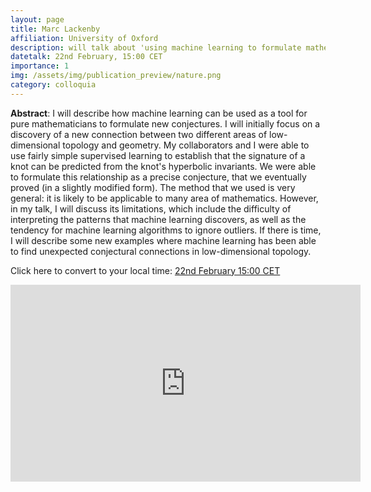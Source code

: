 ```yaml
---
layout: page
title: Marc Lackenby
affiliation: University of Oxford
description: will talk about 'using machine learning to formulate mathematical conjectures'
datetalk: 22nd February, 15:00 CET
importance: 1
img: /assets/img/publication_preview/nature.png
category: colloquia
---
```


<p>
<b>Abstract</b>:      I will describe how machine learning can be used as a tool for pure mathematicians to formulate new conjectures. I will initially focus on a discovery of a new connection between two different areas of low-dimensional topology and geometry. My collaborators and I were able to use fairly simple supervised learning to establish that the signature of a knot can be predicted from the knot's hyperbolic invariants. We were able to formulate this relationship as a precise conjecture, that we eventually proved (in a slightly modified form). The method that we used is very general: it is likely to be applicable to many area of mathematics. However, in my talk, I will discuss its limitations, which include the difficulty of interpreting the patterns that machine learning discovers, as well as the tendency for machine learning algorithms to ignore outliers. If there is time, I will describe some new examples where machine learning has been able to find unexpected conjectural connections in low-dimensional topology.</p>


Click here to convert to your local time: <a href='https://www.timeanddate.com/worldclock/fixedtime.html?msg=B%3DM2L+-+Marc+Lackenby&iso=20230222T1500&p1=31' target='time'>22nd February 15:00 CET </a>



<iframe width="560" height="315" src="https://www.youtube.com/embed/N5vghYGwARQ" title="YouTube video player" frameborder="0" allow="accelerometer; autoplay; clipboard-write; encrypted-media; gyroscope; picture-in-picture; web-share" allowfullscreen></iframe>